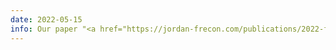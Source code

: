 ```yaml
---
date: 2022-05-15
info: Our paper "<a href="https://jordan-frecon.com/publications/2022-frecon-j-p-icml-bnn">Bregman Neural Networks</a>" has been accepted to ICML 2022
---
```

